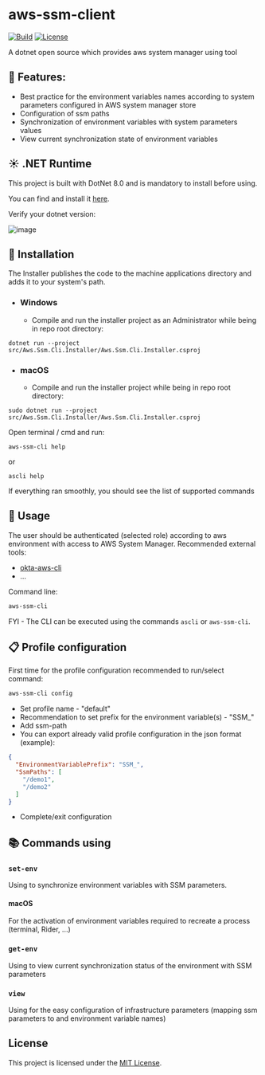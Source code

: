 # aws-ssm-client

[![Build](https://github.com/dmitrysigalov/aws-ssm-cli/workflows/Build/badge.svg)](https://github.com/dmitrysigalov/aws-ssm-cli/actions/workflows/build.yml)
[![License](https://badgen.net/github/license/dmitrysigalov/aws-ssm-cli)](https://github.com/dmitrysigalov/aws-ssm-cli/blob/main/LICENSE)

A dotnet open source which provides aws system manager using tool

## :gift: Features:
- Best practice for the environment variables names according to system parameters configured in AWS system manager store
- Configuration of ssm paths
- Synchronization of environment variables with system parameters values
- View current synchronization state of environment variables

## :sunny: .NET Runtime
This project is built with DotNet 8.0 and is mandatory to install before using.

You can find and install it [here](https://dotnet.microsoft.com/en-us/download/dotnet/8.0).

Verify your dotnet version:

![image](https://user-images.githubusercontent.com/31489258/153608978-cced639e-af42-4485-8c15-5333325b0883.png)

## :gift: Installation

The Installer publishes the code to the machine applications directory and adds it to your system's path.

- ### Windows
    - Compile and run the installer project as an Administrator while being in repo root directory:
```
dotnet run --project src/Aws.Ssm.Cli.Installer/Aws.Ssm.Cli.Installer.csproj
```

- ### macOS
    - Compile and run the installer project while being in repo root directory:
```
sudo dotnet run --project src/Aws.Ssm.Cli.Installer/Aws.Ssm.Cli.Installer.csproj
```

Open terminal / cmd and run:
```
aws-ssm-cli help
```
or
```
ascli help
```
If everything ran smoothly, you should see the list of supported commands

## :tada: Usage

The user should be authenticated (selected role) according to aws environment with access to AWS System Manager.
Recommended external tools:
- [okta-aws-cli](https://github.com/nizanrosh/okta-aws-cli)
- ...

Command line:
```cmd
aws-ssm-cli
```
FYI - The CLI can be executed using the commands `ascli` or `aws-ssm-cli`.

## :clipboard: Profile configuration

First time for the profile configuration recommended to run/select command:
```cmd
aws-ssm-cli config
```
- Set profile name - "default"
- Recommendation to set prefix for the environment variable(s) - "SSM_"
- Add ssm-path 
- You can export already valid profile configuration in the json format (example):
```json
{
  "EnvironmentVariablePrefix": "SSM_",
  "SsmPaths": [
    "/demo1",
    "/demo2"
  ]
}
```
- Complete/exit configuration

## :books: Commands using

### `set-env`
Using to synchronize environment variables with SSM parameters.
#### macOS
For the activation of environment variables required to recreate a process (terminal, Rider, ...)

### `get-env`
Using to view current synchronization status of the environment with SSM parameters

### `view`
Using for the easy configuration of infrastructure parameters (mapping ssm parameters to and environment variable names)



## License

This project is licensed under the [MIT License](https://github.com/dmitrysigalov/aws-ssm-cli/blob/main/LICENSE).
